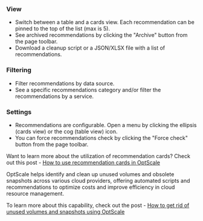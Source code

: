 ### View

- Switch between a table and a cards view. Each recommendation can be pinned to the top of the list (max is 5).
- See archived recommendations by clicking the "Archive" button from the page toolbar.
- Download a cleanup script or a JSON/XLSX file with a list of recommendations.

### Filtering

- Filter recommendations by data source.
- See a specific recommendations category and/or filter the recommendations by a service.

### Settings

- Recommendations are configurable. Open a menu by clicking the ellipsis (cards view) or the cog (table view) icon.
- You can force recommendations check by clicking the "Force check" button from the page toolbar.

Want to learn more about the utilization of recommendation cards? Check out this post - [How to use recommendation cards in OptScale](https://hystax.com/how-to-use-recommendation-cards-in-optscale/)

OptScale helps identify and clean up unused volumes and obsolete snapshots across various cloud providers, offering automated scripts and recommendations to optimize costs and improve efficiency in cloud resource management.

To learn more about this capability, check out the post - [How to get rid of unused volumes and snapshots using OptScale](https://hystax.com/how-to-get-rid-of-unused-volumes-and-snapshots-using-optscale/)
